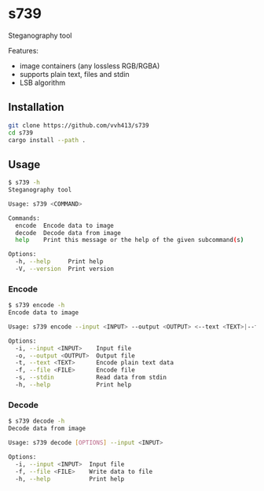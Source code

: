# s739

Steganography tool

Features:
 - image containers (any lossless RGB/RGBA)
 - supports plain text, files and stdin
 - LSB algorithm

## Installation

```sh
git clone https://github.com/vvh413/s739
cd s739
cargo install --path .
```

## Usage

```sh 
$ s739 -h 
Steganography tool

Usage: s739 <COMMAND>

Commands:
  encode  Encode data to image
  decode  Decode data from image
  help    Print this message or the help of the given subcommand(s)

Options:
  -h, --help     Print help
  -V, --version  Print version
```

### Encode

```sh 
$ s739 encode -h 
Encode data to image

Usage: s739 encode --input <INPUT> --output <OUTPUT> <--text <TEXT>|--file <FILE>|--stdin>

Options:
  -i, --input <INPUT>    Input file
  -o, --output <OUTPUT>  Output file
  -t, --text <TEXT>      Encode plain text data
  -f, --file <FILE>      Encode file
  -s, --stdin            Read data from stdin
  -h, --help             Print help
```

### Decode

```sh
$ s739 decode -h
Decode data from image

Usage: s739 decode [OPTIONS] --input <INPUT>

Options:
  -i, --input <INPUT>  Input file
  -f, --file <FILE>    Write data to file
  -h, --help           Print help
```
